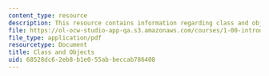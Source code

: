 ```yaml
---
content_type: resource
description: This resource contains information regarding class and objects.
file: https://ol-ocw-studio-app-qa.s3.amazonaws.com/courses/1-00-introduction-to-computers-and-engineering-problem-solving-spring-2012/68528dc62eb8b1e055abbeccab786408_MIT1_00S12_REC_3.pdf
file_type: application/pdf
resourcetype: Document
title: Class and Objects
uid: 68528dc6-2eb8-b1e0-55ab-beccab786408
---
```


